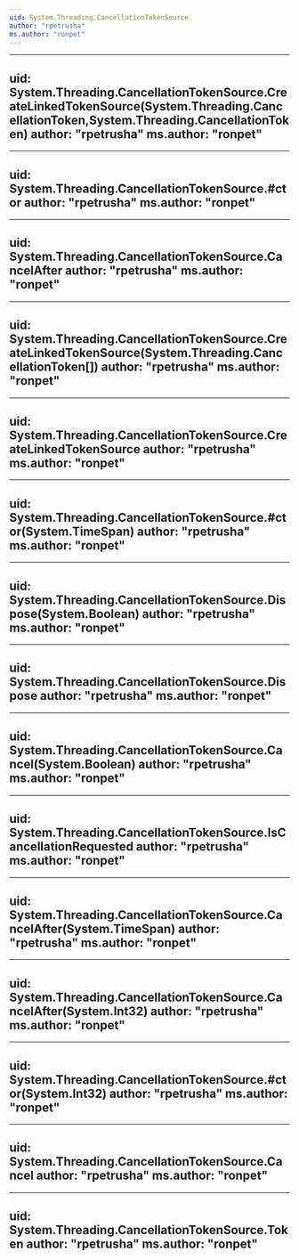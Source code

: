 ```yaml
---
uid: System.Threading.CancellationTokenSource
author: "rpetrusha"
ms.author: "ronpet"
---
```


---
uid: System.Threading.CancellationTokenSource.CreateLinkedTokenSource(System.Threading.CancellationToken,System.Threading.CancellationToken)
author: "rpetrusha"
ms.author: "ronpet"
---

---
uid: System.Threading.CancellationTokenSource.#ctor
author: "rpetrusha"
ms.author: "ronpet"
---

---
uid: System.Threading.CancellationTokenSource.CancelAfter
author: "rpetrusha"
ms.author: "ronpet"
---

---
uid: System.Threading.CancellationTokenSource.CreateLinkedTokenSource(System.Threading.CancellationToken[])
author: "rpetrusha"
ms.author: "ronpet"
---

---
uid: System.Threading.CancellationTokenSource.CreateLinkedTokenSource
author: "rpetrusha"
ms.author: "ronpet"
---

---
uid: System.Threading.CancellationTokenSource.#ctor(System.TimeSpan)
author: "rpetrusha"
ms.author: "ronpet"
---

---
uid: System.Threading.CancellationTokenSource.Dispose(System.Boolean)
author: "rpetrusha"
ms.author: "ronpet"
---

---
uid: System.Threading.CancellationTokenSource.Dispose
author: "rpetrusha"
ms.author: "ronpet"
---

---
uid: System.Threading.CancellationTokenSource.Cancel(System.Boolean)
author: "rpetrusha"
ms.author: "ronpet"
---

---
uid: System.Threading.CancellationTokenSource.IsCancellationRequested
author: "rpetrusha"
ms.author: "ronpet"
---

---
uid: System.Threading.CancellationTokenSource.CancelAfter(System.TimeSpan)
author: "rpetrusha"
ms.author: "ronpet"
---

---
uid: System.Threading.CancellationTokenSource.CancelAfter(System.Int32)
author: "rpetrusha"
ms.author: "ronpet"
---

---
uid: System.Threading.CancellationTokenSource.#ctor(System.Int32)
author: "rpetrusha"
ms.author: "ronpet"
---

---
uid: System.Threading.CancellationTokenSource.Cancel
author: "rpetrusha"
ms.author: "ronpet"
---

---
uid: System.Threading.CancellationTokenSource.Token
author: "rpetrusha"
ms.author: "ronpet"
---
